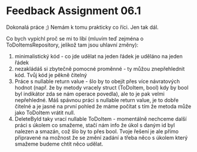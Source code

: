 # Feedback Assignment 06.1

Dokonalá práce ;) Nemám k tomu prakticky co říci. Jen tak dál.

Co bych vypíchl proč se mi to líbí (mluvím teď zejména o ToDoItemsRepository, jelikož tam jsou uhlavní změny):
1) minimalistický kód - co jde udělat na jeden řádek je uděláno na jeden řádek
2) nezakládáš si zbytečně pomocné proměnné - ty můžou znepřehlednit kód. Tvůj kód je pěkně čitelný
3) Práce s nullable return value - šlo by to obejít přes více návratových hodnot (např. že by metody vracely struct (ToDoItem, bool) kdy by bool byl indikátor zda se nám operace povedla), ale to je pak velmi nepřehledné. Máš spávnou práci s nullable return value, je to dobře čitelné a je jasné na první pohled že máme počítat s tím že metoda může jako ToDoItem vrátit null.
4) DeleteById taky vrací nullable ToDoItem - momentálně nechceme další práci s úkolem co smažeme, stačí nám info že úkol s daným id byl nalezen a smazán, což šlo by to přes bool. Tvoje řešení je ale přímo připravené na možnost že se změní zadání a třeba něco s úkolem který smažeme budeme chtít něco udělat.

